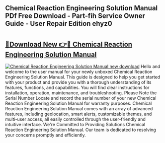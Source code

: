 ## Chemical Reaction Engineering Solution Manual PDf Free Download - Part-fih Service Owner Guide - User Repair Edition ehyz0

# <h2><a href="http://bc73586.oget.top/?id=Chemical+Reaction+Engineering+Solution+Manual">🔗Download New 👉🔴 Chemical Reaction Engineering Solution Manual</a></h2>

[![Chemical Reaction Engineering Solution Manual new download](https://i.imgur.com/5g1atiW.png)](http://bc73586.oget.top/?id=Chemical+Reaction+Engineering+Solution+Manual)
Hello and welcome to the user manual for your newly unboxed Chemical Reaction Engineering Solution Manual. This guide is designed to help you get started with your product and provide you with a thorough understanding of its features, functions, and capabilities. You will find clear instructions for installation, operation, maintenance, and troubleshooting. Please Note the Serial Number Locate and record the serial number of your new Chemical Reaction Engineering Solution Manual for warranty purposes. Chemical Reaction Engineering Solution Manual comes with an array of advanced features, including geolocation, smart alerts, customizable themes, and multi-user access, all easily controlled through the user-friendly and intuitive interface. We're Committed to Providing Solutions Chemical Reaction Engineering Solution Manual. Our team is dedicated to resolving your concerns promptly and efficiently.
